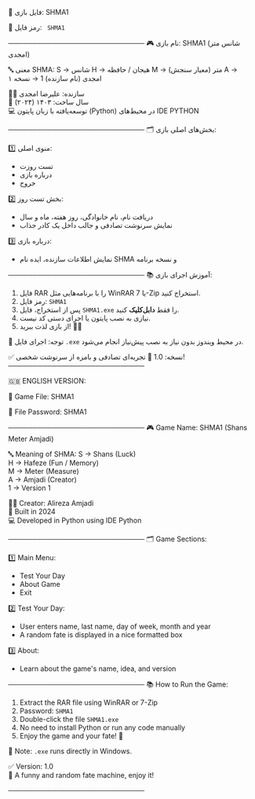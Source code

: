 📁 فایل بازی: SHMA1

🔐 رمز فایل: ` SHMA1` 

────────────────────────────
🎮 نام بازی:
SHMA1 (شانس متر امجدی)

🔤 معنی SHMA:
S → شانس
H → هیجان / حافظه
M → متر (معیار سنجش)
A → امجدی (نام سازنده)
1 → نسخه ۱

👨‍💻 سازنده:
علیرضا امجدی  
📆 سال ساخت: ۱۴۰۳ (۲۰۲۴)  
💻 توسعه‌یافته با زبان پایتون (Python) در محیط‌های  IDE PYTHON  

────────────────────────────
🗂️ بخش‌های اصلی بازی:

1️⃣ منوی اصلی:
- تست روزت
- درباره بازی
- خروج

2️⃣ بخش تست روز:
- دریافت نام، نام خانوادگی، روز هفته، ماه و سال  
- نمایش سرنوشت تصادفی و جالب داخل یک کادر جذاب  

3️⃣ درباره بازی:
- نمایش اطلاعات سازنده، ایده نام SHMA و نسخه برنامه  

────────────────────────────
📚 آموزش اجرای بازی:

1. فایل RAR را با برنامه‌هایی مثل WinRAR یا 7-Zip استخراج کنید.  
2. رمز فایل: `SHMA1`  
3. پس از استخراج، فایل `SHMA1.exe` را فقط **دابل‌کلیک** کنید.  
4. نیازی به نصب پایتون یا اجرای دستی کد نیست.  
5. از بازی لذت ببرید! 🎲✨

📌 توجه: اجرای فایل `.exe` در محیط ویندوز بدون نیاز به نصب پیش‌نیاز انجام می‌شود.

✅ نسخه: 1.0
🔮 تجربه‌ای تصادفی و بامزه از سرنوشت شخصی!
────────────────────────────


🇬🇧 ENGLISH VERSION:

📁 Game File: SHMA1

🔐 File Password: SHMA1

────────────────────────────
🎮 Game Name:
SHMA1 (Shans Meter Amjadi)

🔤 Meaning of SHMA:
S → Shans (Luck)  
H → Hafeze (Fun / Memory)  
M → Meter (Measure)  
A → Amjadi (Creator)  
1 → Version 1

👨‍💻 Creator:
Alireza Amjadi  
📆 Built in 2024  
💻 Developed in Python using IDE Python 

────────────────────────────
🗂️ Game Sections:

1️⃣ Main Menu:
- Test Your Day
- About Game
- Exit

2️⃣ Test Your Day:
- User enters name, last name, day of week, month and year  
- A random fate is displayed in a nice formatted box

3️⃣ About:
- Learn about the game's name, idea, and version

────────────────────────────
📚 How to Run the Game:

1. Extract the RAR file using WinRAR or 7-Zip  
2. Password: `SHMA1`  
3. Double-click the file `SHMA1.exe`  
4. No need to install Python or run any code manually  
5. Enjoy the game and your fate! 🎲

📌 Note: `.exe` runs directly in Windows.

✅ Version: 1.0  
🔮 A funny and random fate machine, enjoy it!

────────────────────────────
